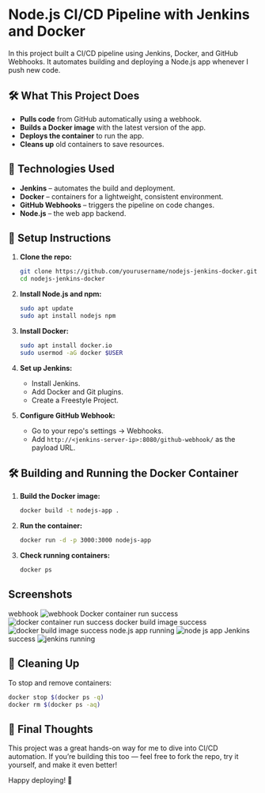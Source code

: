 # Node.js CI/CD Pipeline with Jenkins and Docker

In this project built a CI/CD pipeline using Jenkins, Docker, and GitHub Webhooks. It automates building and deploying a Node.js app whenever I push new code.

## 🛠️ What This Project Does
- **Pulls code** from GitHub automatically using a webhook.
- **Builds a Docker image** with the latest version of the app.
- **Deploys the container** to run the app.
- **Cleans up** old containers to save resources.

## 🚀 Technologies Used
- **Jenkins** – automates the build and deployment.
- **Docker** – containers for a lightweight, consistent environment.
- **GitHub Webhooks** – triggers the pipeline on code changes.
- **Node.js** – the web app backend.

## 🧠 Setup Instructions

1. **Clone the repo:**
   ```bash
   git clone https://github.com/yourusername/nodejs-jenkins-docker.git
   cd nodejs-jenkins-docker
   ```

2. **Install Node.js and npm:**
   ```bash
   sudo apt update
   sudo apt install nodejs npm
   ```

3. **Install Docker:**
   ```bash
   sudo apt install docker.io
   sudo usermod -aG docker $USER
   ```

4. **Set up Jenkins:**
   - Install Jenkins.
   - Add Docker and Git plugins.
   - Create a Freestyle Project.

5. **Configure GitHub Webhook:**
   - Go to your repo's settings → Webhooks.
   - Add `http://<jenkins-server-ip>:8080/github-webhook/` as the payload URL.

## 🛠️ Building and Running the Docker Container

1. **Build the Docker image:**
   ```bash
   docker build -t nodejs-app .
   ```

2. **Run the container:**
   ```bash
   docker run -d -p 3000:3000 nodejs-app
   ```

3. **Check running containers:**
   ```bash
   docker ps
   ```
## Screenshots
webhook
![webhook](https://github.com/user-attachments/assets/d340ef9a-6821-4641-a214-71948e1fa8b1)
Docker container run success
![docker container run success](https://github.com/user-attachments/assets/280e7309-006c-46f8-bba7-2409bc4632d5)
docker build image success
![docker build image success](https://github.com/user-attachments/assets/c9e82cc3-fbb7-4e0a-ad28-621a0b04f0c9)
node.js app running 
![node js app](https://github.com/user-attachments/assets/66e77302-fa0c-449e-ae9e-320e7b29e0d6)
Jenkins success
![jenkins running](https://github.com/user-attachments/assets/d386180b-f235-4e0a-9f4c-144ceed016a0)

## 🧹 Cleaning Up
To stop and remove containers:
```bash
docker stop $(docker ps -q)
docker rm $(docker ps -aq)
```

## 🎯 Final Thoughts
This project was a great hands-on way for me to dive into CI/CD automation. If you’re building this too — feel free to fork the repo, try it yourself, and make it even better!

Happy deploying! 🚀

